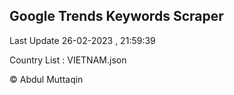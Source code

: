 

## Google Trends Keywords Scraper 
 
Last Update 26-02-2023 , 21:59:39

Country List :
VIETNAM.json



© Abdul Muttaqin 
